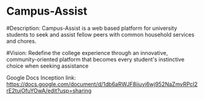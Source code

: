 # Campus-Assist

#Description:
Campus-Assist is a web based platform for university students to seek and assist fellow peers with common household services and chores.

#Vision:
Redefine the college experience through an innovative, community-oriented platform that becomes every student's instinctive choice when seeking assistance

Google Docs Inception link: https://docs.google.com/document/d/1db6aRWJF8iiuvi6wj952NaZmvRPcl2rE2tujOfuYOwA/edit?usp=sharing
